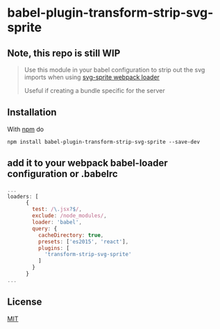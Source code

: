 # babel-plugin-transform-strip-svg-sprite

## Note, this repo is still WIP

> Use this module in your babel configuration to strip out the svg imports when using [svg-sprite webpack loader](https://www.npmjs.com/package/svg-sprite-loader)
>
> Useful if creating a bundle specific for the server


## Installation

With [npm](https://www.npmjs.com/) do

    npm install babel-plugin-transform-strip-svg-sprite --save-dev

## add it to your webpack babel-loader configuration or .babelrc

```javascript
...
loaders: [
      {
        test: /\.jsx?$/,
        exclude: /node_modules/,
        loader: 'babel',
        query: {
          cacheDirectory: true,
          presets: ['es2015', 'react'],
          plugins: [
            'transform-strip-svg-sprite'
          ]
        }
      }
...
```

## License

[MIT](http://g14n.info/mit-license/)
